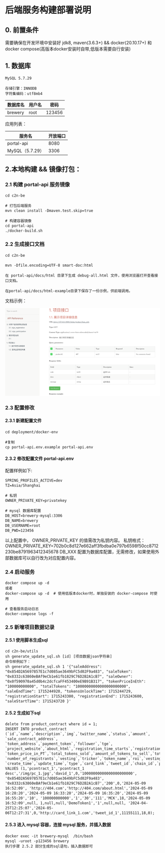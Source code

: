 # 后端服务构建部署说明
## 0. 前置条件

需要确保在开发环境中安装好 jdk8, maven(3.6.3+) && docker(20.10.17+) 和 docker compose(高版本docker安装时自带,低版本需要自行安装)

## 1. 数据库

    MySQL 5.7.29

    存储引擎：INNODB
    字符集编码：utf8mb4


| 数据库名    | 用户名  | 密码   |
|---------|------| ------ |
| brewery | root | 123456 |



应用列表：

| 服务名           | 开放端口 |
|---------------|------|
| portal-api    | 8080 |
| MySQL（5.7.29） | 3306 |



## 2.本地构建 && 镜像打包：

### 2.1 构建 portal-api 服务镜像
    
    cd c2n-be

    # 打包后端服务
    mvn clean install -Dmaven.test.skip=true

    # 构建容器镜像
    cd portal-api
    ./docker-build.sh

### 2.2 生成接口文档

    cd c2n-be

    mvn -Dfile.encoding=UTF-8 smart-doc:html

    在 portal-api/docs/html 目录下生成 debug-all.html 文件，使用浏览器打开查看接口文档。
    
    在portal-api/docs/html-example目录下保存了一份示例，供前端调用。
    

文档示例：

![smart-doc-1.png](smart-doc-1.png)



### 2.3 配置修改

#### 2.3.1 新建配置文件    

    cd deployment/docker-env
    
    #复制
    cp portal-api.env.example portal-api.env

#### 2.3.2 修改配置文件 portal-api.env

配置样例如下:
```shell
SPRING_PROFILES_ACTIVE=dev
TZ=Asia/Shanghai

# 私钥
OWNER_PRIVATE_KEY=privatekey

# mysql 数据库配置
DB_HOST=brewery-mysql:3306
DB_NAME=brewery
DB_USERNAME=root
DB_PWD=123456

```

以上配置中，
OWNER_PRIVATE_KEY 的值需改为私钥内容。
私钥格式：OWNER_PRIVATE_KEY=702b0c8d127e662aff3fbdba0e797b6598f50cc8712230be8791963412345678
DB_XXX 配置为数据库配置，无需修改，如果使用外部数据库可以自行改为对应配置内容。



### 2.4 启动服务

    docker compose up -d 
    或者
    docker-compose up -d  # 使用低版本docker时，单独安装的 docker-compose 时使用

    # 查看服务启动日志
    docker-compose logs -f

    
### 2.5 新增项目数据记录

#### 2.5.1 使用脚本生成sql

    cd c2n-be/utils
    sh generate_update_sql.sh [id] [项目数据json字符串]
    命令样例如下：
    sh generate_update_sql.sh 1 '{"saleAddress": "0x854D2A5697857E1c7d085ae3649bFC5d02F9a483", "saleToken": "0x8332c63860eBAf9eCb1e61fb1829C76D2B2A1cB7", "saleOwner": "0x0f590970a45d0b4c2dcfcaFF453400eE9B91B317", "tokenPriceInEth": "100000000000", "totalTokens": "10000000000000000000000", "saleEndTime": 1715244920, "tokensUnlockTime": 1715244729, "registrationStart": 1715243300, "registrationEnd": 1715243600, "saleStartTime": 1715243720 }'

#### 2.5.2 生成如下sql

    delete from product_contract where id = 1;
    INSERT INTO product_contract (`id`,`name`,`description`,`img`,`twitter_name`,`status`,`amount`, `sale_contract_address`, `token_address`,`payment_token`,`follower`,`tge`, `project_website`,`about_html`,`registration_time_starts`,`registration_time_ends`,`sale_start`,`sale_end`,`max_participation`, `token_price_in_PT`,`total_tokens_sold`,`amount_of_tokens_to_sell`,`total_raised`,`symbol`,`decimals`,`unlock_time`,`medias`, `number_of_registrants`,`vesting`,`tricker`,`token_name`,`roi`,`vesting_portions_unlock_time`,`vesting_percent_per_portion`, `create_time`,`update_time`,`type`,`card_link`,`tweet_id`,`chain_id`,`payment_token_decimals`,`current_price`) VALUES (1,'pcontract_1','pcontract_1 desc','/img/pc_1.jpg','david_1',0,'10000000000000000000000', '0x854D2A5697857E1c7d085ae3649bFC5d02F9a483', '0x8332c63860eBAf9eCb1e61fb1829C76D2B2A1cB7','200',0,'2024-05-09 16:52:09', 'http://404.com','http://404.com/about.html','2024-05-09 16:28:20','2024-05-09 16:33:20','2024-05-09 16:35:20','2024-05-09 16:55:20','10', '100000000000','1','30','111','MCK',18,'2024-05-09 16:52:09',null, 1,null,null,'DemoToken1','1',null,null, '2024-04-25T12:25:07','2024-05-06T12:27:31',0,'http://card_link_1.com','tweet_id_1',11155111,18,0);

#### 2.5.3  进入 mysql 容器，连接 mysql 服务，并插入数据

    docker exec -it brewery-mysql  /bin/bash
    mysql -uroot -p123456 brewery
    执行步骤 2.5.2 部分生成的sql语句，插入数据即可

